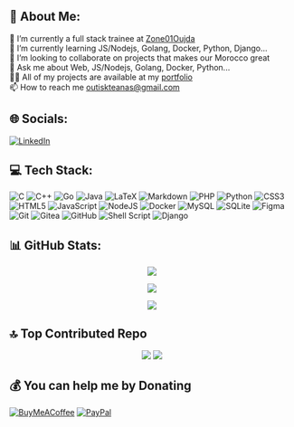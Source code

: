 ## 💫 About Me:
🔭 I’m currently a full stack trainee at [Zone01Oujda](https://zone01oujda.ma)<br>
🌱 I’m currently learning JS/Nodejs, Golang, Docker, Python, Django...<br>
👯 I’m looking to collaborate on projects that makes our Morocco great<br>
💬 Ask me about Web, JS/Nodejs, Golang, Docker, Python...<br>
👨‍💻 All of my projects are available at my [portfolio](https://outiskteanas.dev/)<br>
📫 How to reach me outiskteanas@gmail.com


## 🌐 Socials:
[![LinkedIn](https://img.shields.io/badge/LinkedIn-%230077B5.svg?logo=linkedin&logoColor=white)](https://linkedin.com/in/anass-outiskte) 

## 💻 Tech Stack:
![C](https://img.shields.io/badge/c-%2300599C.svg?style=flat&logo=c&logoColor=white) ![C++](https://img.shields.io/badge/c++-%2300599C.svg?style=flat&logo=c%2B%2B&logoColor=white) ![Go](https://img.shields.io/badge/go-%2300ADD8.svg?style=flat&logo=go&logoColor=white) ![Java](https://img.shields.io/badge/java-%23ED8B00.svg?style=flat&logo=openjdk&logoColor=white) ![LaTeX](https://img.shields.io/badge/latex-%23008080.svg?style=flat&logo=latex&logoColor=white) ![Markdown](https://img.shields.io/badge/markdown-%23000000.svg?style=flat&logo=markdown&logoColor=white) ![PHP](https://img.shields.io/badge/php-%23777BB4.svg?style=flat&logo=php&logoColor=white) ![Python](https://img.shields.io/badge/python-3670A0?style=flat&logo=python&logoColor=ffdd54) ![CSS3](https://img.shields.io/badge/css3-%231572B6.svg?style=flat&logo=css3&logoColor=white) ![HTML5](https://img.shields.io/badge/html5-%23E34F26.svg?style=flat&logo=html5&logoColor=white) ![JavaScript](https://img.shields.io/badge/javascript-%23323330.svg?style=flat&logo=javascript&logoColor=%23F7DF1E) ![NodeJS](https://img.shields.io/badge/node.js-6DA55F?style=flat&logo=node.js&logoColor=white) ![Docker](https://img.shields.io/badge/docker-%230db7ed.svg?style=flat&logo=docker&logoColor=white) ![MySQL](https://img.shields.io/badge/mysql-4479A1.svg?style=flat&logo=mysql&logoColor=white) ![SQLite](https://img.shields.io/badge/sqlite-%2307405e.svg?style=flat&logo=sqlite&logoColor=white) ![Figma](https://img.shields.io/badge/figma-%23F24E1E.svg?style=flat&logo=figma&logoColor=white) ![Git](https://img.shields.io/badge/git-%23F05033.svg?style=flat&logo=git&logoColor=white) ![Gitea](https://img.shields.io/badge/Gitea-34495E?style=flat&logo=gitea&logoColor=5D9425) ![GitHub](https://img.shields.io/badge/github-%23121011.svg?style=flat&logo=github&logoColor=white) ![Shell Script](https://img.shields.io/badge/shell_script-%23121011.svg?style=flat&logo=gnu-bash&logoColor=white) ![Django](https://img.shields.io/badge/django-%23092E20.svg?style=flat&logo=django&logoColor=white)

## 📊 GitHub Stats:
<div align="center">

![](https://github-readme-stats.vercel.app/api?username=anas-ou&theme=dark&hide_border=false&include_all_commits=true&count_private=true)

![](https://github-readme-streak-stats.herokuapp.com/?user=anas-ou&theme=dark&hide_border=false)

![](https://github-readme-stats.vercel.app/api/top-langs/?username=anas-ou&theme=dark&hide_border=false&include_all_commits=true&count_private=true&layout=compact)

</div>

## 🔝 Top Contributed Repo
<div align="center">

![](https://github-contributor-stats.vercel.app/api?username=anas-ou&limit=5&theme=dark&combine_all_yearly_contributions=true)
[![](https://visitcount.itsvg.in/api?id=anas-ou&icon=5&color=12)](https://github.com/anas-ou)

</div>

## 💰 You can help me by Donating
[![BuyMeACoffee](https://img.shields.io/badge/Buy%20Me%20a%20Coffee-ffdd00?style=for-the-badge&logo=buy-me-a-coffee&logoColor=black)](https://buymeacoffee.com/outiskteaans) [![PayPal](https://img.shields.io/badge/PayPal-00457C?style=for-the-badge&logo=paypal&logoColor=white)](https://paypal.me/outiskteanas) 